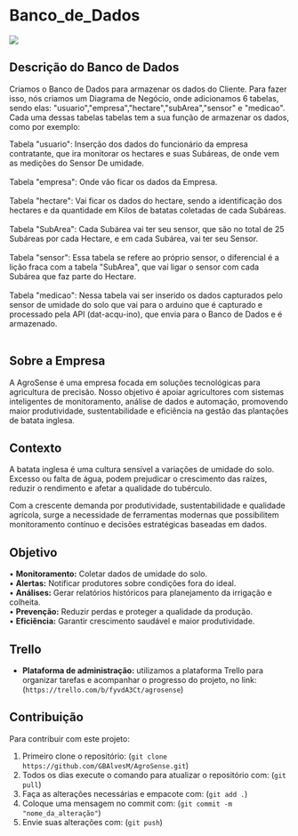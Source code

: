 # Banco_de_Dados

<img src="https://tse4.mm.bing.net/th/id/OIP.hKIFjNYAzROGUMjPxzIcpAHaHa?cb=ucfimgc2&w=626&h=626&rs=1&pid=ImgDetMain&o=7&rm=3">

## Descrição do Banco de Dados

Criamos o Banco de Dados para armazenar os dados do Cliente. Para fazer isso, nós criamos um Diagrama de Negócio, onde adicionamos 6 tabelas, sendo elas: "usuario","empresa","hectare","subArea","sensor" e "medicao".<br>
Cada uma dessas tabelas tabelas tem a sua função de armazenar os dados, como por exemplo:<br>

Tabela "usuario": Inserção dos dados do funcionário da empresa contratante, que ira monitorar os hectares e suas Subáreas, de onde vem as medições do Sensor De umidade.<br><br>
Tabela "empresa": Onde vão ficar os dados da Empresa.<br><br>
Tabela "hectare": Vai ficar os dados do hectare, sendo a identificação dos hectares e da quantidade em Kilos de batatas coletadas de cada Subáreas.<br><br>
Tabela "SubArea": Cada Subárea vai ter seu sensor, que são no total de 25 Subáreas por cada Hectare, e em cada Subárea, vai ter seu Sensor.<br><br>
Tabela "sensor": Essa tabela se refere ao próprio sensor, o diferencial é a lição fraca com a tabela "SubArea", que vai ligar o sensor com cada Subárea que faz parte do Hectare.<br><br>
Tabela "medicao": Nessa tabela vai ser inserido os dados capturados pelo sensor de umidade do solo que vai para o arduino que é capturado e processado pela API (dat-acqu-ino),
que envia para o Banco de Dados e é armazenado.<br><br>

## Sobre a Empresa

A AgroSense é uma empresa focada em soluções tecnológicas para agricultura de precisão. Nosso objetivo é apoiar agricultores com sistemas inteligentes de monitoramento, análise de dados e automação, promovendo maior produtividade, sustentabilidade e eficiência na gestão das plantações de batata inglesa.

## Contexto

A batata inglesa é uma cultura sensível a variações de umidade do solo. Excesso ou falta de água, podem prejudicar o crescimento das raízes, reduzir o rendimento e afetar a qualidade do tubérculo.

Com a crescente demanda por produtividade, sustentabilidade e qualidade agrícola, surge a necessidade de ferramentas modernas que possibilitem monitoramento contínuo e decisões estratégicas baseadas em dados.

## Objetivo

•	**Monitoramento:** Coletar dados de umidade do solo.<br>
•	**Alertas:** Notificar produtores sobre condições fora do ideal.<br>
•	**Análises:** Gerar relatórios históricos para planejamento da irrigação e colheita.<br>
•	**Prevenção:** Reduzir perdas e proteger a qualidade da produção.<br>
•	**Eficiência:** Garantir crescimento saudável e maior produtividade.<br>

## Trello
- **Plataforma de administração:** utilizamos a plataforma Trello para organizar tarefas e acompanhar o progresso do projeto, no link:(`https://trello.com/b/fyvdA3Ct/agrosense`)

## Contribuição

Para contribuir com este projeto:
1. Primeiro clone o repositório: (`git clone https://github.com/GBAlvesM/AgroSense.git`)
2. Todos os dias execute o comando para atualizar o repositório com: (`git pull`)
3. Faça as alterações necessárias e empacote com: (`git add .`)
4. Coloque uma mensagem no commit com: (`git commit -m "nome_da_alteração"`)
5. Envie suas alterações com: (`git push`)


